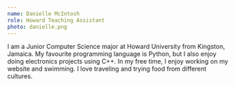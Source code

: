 ```yaml
---
name: Danielle McIntosh
role: Howard Teaching Assistant
photo: danielle.png
---
```

I am a Junior Computer Science major at Howard University from Kingston, Jamaica. My favourite programming language is Python, but I also enjoy doing electronics projects using C++. In my free time, I enjoy working on my website and swimming. I love traveling and trying food from different cultures.